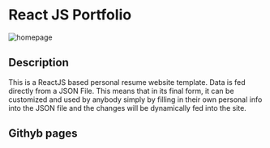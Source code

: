 # React JS Portfolio

![homepage](https://user-images.githubusercontent.com/64518932/94756272-a1a22500-03c9-11eb-8e03-ea8eaa7c27f6.JPG)

## Description
This is a ReactJS based personal resume website template. Data is fed directly from a JSON File. This means that in its final form, it can be customized and used by anybody simply by filling in their own personal info into the JSON file and the changes will be dynamically fed into the site.


## Githyb pages

